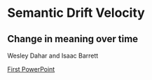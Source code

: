# Semantic Drift Velocity
## Change in meaning over time
Wesley Dahar and Isaac Barrett


[First PowerPoint](./docs/semanticDriftIntro.pdf)
